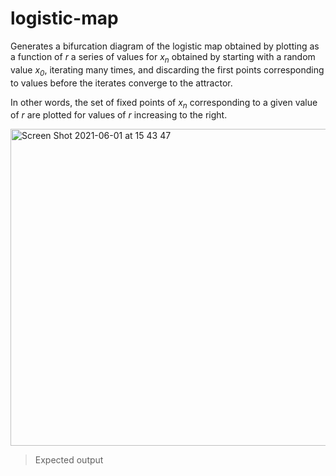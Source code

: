 # logistic-map

Generates a bifurcation diagram of the logistic map obtained by plotting as a function of <i>r</i> a series of values for <i>x<sub>n</sub></i> obtained by starting with a random value <i>x<sub>0</sub></i>, iterating many times, and discarding the first points corresponding to values before the iterates converge to the attractor.

In other words, the set of fixed points of <i>x<sub>n</sub></i> corresponding to a given value of <i>r</i> are plotted for values of <i>r</i> increasing to the right.

<img width="507" alt="Screen Shot 2021-06-01 at 15 43 47" src="https://user-images.githubusercontent.com/83437383/120394157-44f86080-c2f0-11eb-9987-fe1abf9e6f0f.png">

> Expected output

